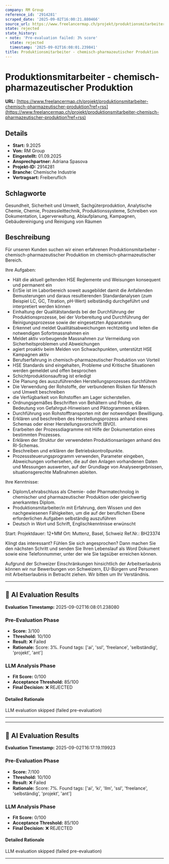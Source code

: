 ```yaml
---
company: RM Group
reference_id: '2914281'
scraped_date: '2025-09-02T16:00:21.880466'
source_url: https://www.freelancermap.ch/projekt/produktionsmitarbeiter-chemisch-pharmazeutischer-produktion?ref=rss
state: rejected
state_history:
- note: 'Pre-evaluation failed: 3% score'
  state: rejected
  timestamp: '2025-09-02T16:08:01.239841'
title: Produktionsmitarbeiter - chemisch-pharmazeutischer Produktion
---
```



# Produktionsmitarbeiter - chemisch-pharmazeutischer Produktion
**URL:** [https://www.freelancermap.ch/projekt/produktionsmitarbeiter-chemisch-pharmazeutischer-produktion?ref=rss](https://www.freelancermap.ch/projekt/produktionsmitarbeiter-chemisch-pharmazeutischer-produktion?ref=rss)
## Details
- **Start:** 9.2025
- **Von:** RM Group
- **Eingestellt:** 01.09.2025
- **Ansprechpartner:** Adriana Spasova
- **Projekt-ID:** 2914281
- **Branche:** Chemische Industrie
- **Vertragsart:** Freiberuflich

## Schlagworte
Gesundheit, Sicherheit und Umwelt, Sachgüterproduktion, Analytische Chemie, Chemie, Prozessleittechnik, Produktionssysteme, Schreiben von Dokumentation, Lagerverwaltung, Ablaufplanung, Kampagnen, Gebäudereinigung und Reinigung von Räumen

## Beschreibung
Für unseren Kunden suchen wir einen erfahrenen Produktionsmitarbeiter - chemisch-pharmazeutischer Produktion im chemisch-pharmazeutischer Bereich.

Ihre Aufgaben:
- Hält die aktuell geltenden HSE Reglemente und Weisungen konsequent und permanent ein
- Er/Sie ist im Laborbereich soweit ausgebildet damit die Anfallenden Bemusterungen und daraus resultierenden Standardanalysen (zum Beispiel LC, GC, Titration, pH-Wert) selbständig durchgeführt und interpretiert werden können
- Einhaltung der Qualitätstandards bei der Durchführung der Produktionsprozesse, bei der Vorbereitung und Durchführung der Reinigungsprozesse sowie der eingesetzten Apparaturen
- Erkennet und meldet Qualitätsabweichungen rechtzeitig und leiten die notwendigen Sofortmassnahmen ein
- Meldet aktiv vorbeugende Massnahmen zur Vermeidung von Sicherheitsproblemen und Abweichungen
- agiert proaktiv beim Melden von Schwachpunkten, unterstützt HSE Kampagnen aktiv
- Berufserfahrung in chemisch-pharmazeutischer Produktion von Vorteil
- HSE Standards sind eingehalten, Probleme und Kritische Situationen werden gemeldet und offen besprochen
- Schichtproduktionsauftrag ist erledigt
- Die Planung des auszuführenden Herstellungsprozesses durchführen
- Die Verwendung der Rohstoffe, der verbundenen Risiken für Mensch und Umwelt beschreiben
- die Verfügbarkeit von Rohstoffen am Lager sicherstellen.
- Ordnungsgemäßes Beschriften von Behältern und Proben, die Bedeutung von Gefahrgut-Hinweisen und Piktogrammen erklären.
- Durchführung von Rohstofftransporten mit der notwendigen Bewilligung.
- Erklären und beschreiben des Herstellungsprozess anhand eines Schemas oder einer Herstellungsvorschrift (BVO).
- Erarbeiten der Prozessdiagramme mit Hilfe der Dokumentation eines bestimmten Prozesses.
- Erklären der Struktur der verwendeten Produktionsanlagen anhand des RI-Schemas.
- Beschreiben und erklären der Betriebskontrollpunkte.
- Prozesssteuerungsprogramm verwenden, Parameter eingeben, Abweichungen vorhersehen, die auf den Anlagen vorhandenen Daten und Messungen auswerten, auf der Grundlage von Analyseergebnissen, situationsgerechte Maßnahmen ableiten.

Ihre Kenntnisse:
- Diplom/Lehrabschluss als Chemie- oder Pharmatechnolog in chemischer und pharmazeutischer Produktion oder gleichwertig anerkanntes Diplom.
- Produktionsmitarbeiter/in mit Erfahrung, dem Wissen und den nachgewiesenen Fähigkeiten, um die auf der beruflichen Ebene erforderlichen Aufgaben selbständig auszuführen
- Deutsch in Wort und Schrift, Englischkenntnisse erwünscht

Start:
Projektdauer: 12+MM
Ort: Muttenz, Basel, Schweiz
Ref.Nr.: BH23374

Klingt das interessant? Fühlen Sie sich angesprochen? Dann machen Sie den nächsten Schritt und senden Sie Ihren Lebenslauf als Word Dokument sowie eine Telefonnummer, unter der wie Sie tagsüber erreichen können.

Aufgrund der Schweizer Einschränkungen hinsichtlich der Arbeitserlaubnis können wir nur Bewerbungen von Schweizern, EU-Bürgern und Personen mit Arbeitserlaubnis in Betracht ziehen. Wir bitten um Ihr Verständnis.

---

## 🤖 AI Evaluation Results

**Evaluation Timestamp:** 2025-09-02T16:08:01.238080

### Pre-Evaluation Phase
- **Score:** 3/100
- **Threshold:** 10/100
- **Result:** ❌ Failed
- **Rationale:** Score: 3%. Found tags: ['ai', 'ssl', 'freelance', 'selbständig', 'projekt', 'ant']

### LLM Analysis Phase
- **Fit Score:** 0/100
- **Acceptance Threshold:** 85/100
- **Final Decision:** ❌ REJECTED

#### Detailed Rationale
LLM evaluation skipped (failed pre-evaluation)

---


---

## 🤖 AI Evaluation Results

**Evaluation Timestamp:** 2025-09-02T16:17:19.119923

### Pre-Evaluation Phase
- **Score:** 7/100
- **Threshold:** 10/100
- **Result:** ❌ Failed
- **Rationale:** Score: 7%. Found tags: ['ai', 'ki', 'llm', 'ssl', 'freelance', 'selbständig', 'projekt', 'ant']

### LLM Analysis Phase
- **Fit Score:** 0/100
- **Acceptance Threshold:** 85/100
- **Final Decision:** ❌ REJECTED

#### Detailed Rationale
LLM evaluation skipped (failed pre-evaluation)

---
